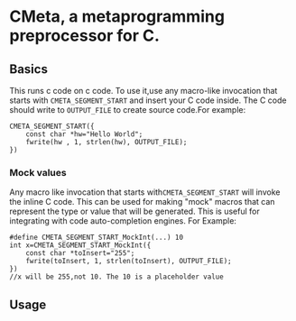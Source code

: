 # CMeta, a metaprogramming preprocessor for C.
## Basics
This runs c code on c code. To use it,use any macro-like invocation that starts with  `CMETA_SEGMENT_START` and insert your C code inside. The C code should write to `OUTPUT_FILE`  to create source code.For example:
```
CMETA_SEGMENT_START({
	const char *hw="Hello World";
	fwrite(hw , 1, strlen(hw), OUTPUT_FILE);
})
```
###  Mock values
Any macro like invocation that starts with`CMETA_SEGMENT_START` will invoke the inline C code. This can be used for making "mock" macros that can represent the type or value that will be generated. This is useful for integrating with code auto-completion engines. For Example:
```
#define CMETA_SEGMENT_START_MockInt(...) 10 
int x=CMETA_SEGMENT_START_MockInt({
	const char *toInsert="255";
	fwrite(toInsert, 1, strlen(toInsert), OUTPUT_FILE);
})
//x will be 255,not 10. The 10 is a placeholder value 
```
## Usage

